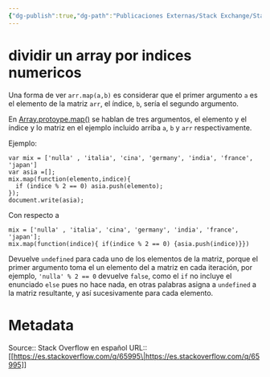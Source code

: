 ```yaml
---
{"dg-publish":true,"dg-path":"Publicaciones Externas/Stack Exchange/Stack Overflow en español/es.stackoverflow.com-65995.md","permalink":"/publicaciones-externas/stack-exchange/stack-overflow-en-espanol/es-stackoverflow-com-65995/","title":"dividir un array por indices numericos","hide":true,"noteIcon":"default","created":"2024-04-03T12:49:10.626-06:00","updated":"2024-04-05T16:43:50.378-06:00"}
---
```


# dividir un array por indices numericos

Una forma de ver `arr.map(a,b)` es considerar que el primer argumento `a` es el elemento de la matriz `arr`, el índice, `b`, sería el segundo argumento.

En [Array.protoype.map()][1] se hablan de tres argumentos, el elemento y el índice y lo matriz en el ejemplo incluido arriba  `a`, `b` y `arr` respectivamente.


Ejemplo:

<!-- begin snippet: js hide: false console: true babel: false -->

<!-- language: lang-js -->

    var mix = ['nulla' , 'italia', 'cina', 'germany', 'india', 'france', 'japan']  
    var asia =[];
    mix.map(function(elemento,indice){
      if (indice % 2 == 0) asia.push(elemento);
    });
    document.write(asia);

<!-- end snippet -->

Con respecto a

    mix = ['nulla' , 'italia', 'cina', 'germany', 'india', 'france', 'japan'];
    mix.map(function(indice){ if(indice % 2 == 0) {asia.push(indice)}})

Devuelve `undefined` para cada uno de los elementos de la matriz, porque el primer argumento toma el un elemento del a matriz en cada iteración, por ejemplo, `'nulla' % 2 == 0` devuelve `false`, como el `if` no incluye el enunciado `else` pues no hace nada, en otras palabras asigna a `undefined` a la matriz resultante, y así sucesivamente para cada elemento.

  [1]: https://developer.mozilla.org/es/docs/Web/JavaScript/Referencia/Objetos_globales/Array/map


# Metadata
Source:: Stack Overflow en español
URL:: [[https://es.stackoverflow.com/q/65995\|https://es.stackoverflow.com/q/65995]]

